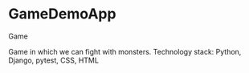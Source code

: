 # GameDemoApp
Game


Game in which we can fight with monsters. Technology stack: Python, Django, pytest, CSS, HTML
